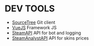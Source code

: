 # DEV TOOLS

 - [SourceTree](https://www.sourcetreeapp.com/) Git client
 - [VueJS](https://vuejs.org/) Framework JS
 - [SteamAPI](https://developer.valvesoftware.com/wiki/Steam_Web_API) API for bot and logging
 - [SteamAnalystAPI](https://csgo.steamanalyst.com/api_info) API for skins prices

